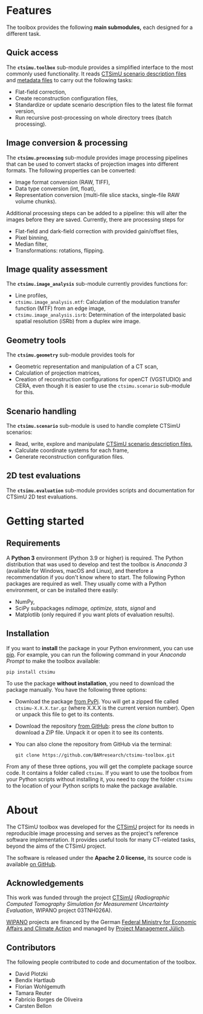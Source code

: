 Features
========

The toolbox provides the following **main submodules,** each designed
for a different task.

Quick access
------------
The **`ctsimu.toolbox`** sub-module provides a simplified interface to the most
commonly used functionality. It reads [CTSimU scenario description files]
and [metadata files] to carry out the following tasks:

* Flat-field correction,
* Create reconstruction configuration files,
* Standardize or update scenario description files to the latest file format version,
* Run recursive post-processing on whole directory trees (batch processing).

Image conversion & processing
------------------------------
The **`ctsimu.processing`** sub-module provides image processing pipelines that
can be used to convert stacks of projection images into different formats.
The following properties can be converted:

* Image format conversion (RAW, TIFF),
* Data type conversion (int, float),
* Representation conversion (multi-file slice stacks, single-file RAW volume chunks).

Additional processing steps can be added to a pipeline: this will alter the
images before they are saved. Currently, there are processing steps for

* Flat-field and dark-field correction with provided gain/offset files,
* Pixel binning,
* Median filter,
* Transformations: rotations, flipping.

Image quality assessment
------------------------
The **`ctsimu.image_analysis`** sub-module currently provides functions for:

* Line profiles,
* `ctsimu.image_analysis.mtf`: Calculation of the modulation transfer function (MTF) from an edge image,
* `ctsimu.image_analysis.isrb`: Determination of the interpolated basic spatial resolution (iSRb) from a duplex wire image.

Geometry tools
--------------
The **`ctsimu.geometry`** sub-module provides tools for

* Geometric representation and manipulation of a CT scan,
* Calculation of projection matrices,
* Creation of reconstruction configurations for openCT (VGSTUDIO) and CERA,
  even though it is easier to use the `ctsimu.scenario` sub-module for this.

[CTSimU scenario description files]: https://bamresearch.github.io/ctsimu-scenarios/
[metadata files]: https://bamresearch.github.io/ctsimu-scenarios/metadata.html

Scenario handling
-----------------
The **`ctsimu.scenario`** sub-module is used to handle complete
CTSimU scenarios:

* Read, write, explore and manipulate [CTSimU scenario description files],
* Calculate coordinate systems for each frame,
* Generate reconstruction configuration files.

[CTSimU scenario description files]: https://bamresearch.github.io/ctsimu-scenarios/

2D test evaluations
-------------------
The **`ctsimu.evaluation`** sub-module provides scripts and documentation
for CTSimU 2D test evaluations.


Getting started
===============

Requirements
------------
A **Python 3** environment (Python 3.9 or higher) is required. The Python distribution that was used to develop and test the toolbox is *Anaconda 3* (available for Windows, macOS and Linux), and therefore a recommendation if you don't know where to start. The following Python packages are required as well. They usually come with a Python environment, or can be installed there easily:

* NumPy,
* SciPy subpackages *ndimage, optimize, stats, signal* and
* Matplotlib (only required if you want plots of evaluation results).


Installation
------------

If you want to **install** the package in your Python environment, you can use [pip]. For example, you can run the following command in your *Anaconda Prompt* to make the toolbox available:

	pip install ctsimu

[pip]: https://pip.pypa.io

To use the package **without installation**, you need to download the package manually. You have the following three options:

* Download the package [from PyPi]. You will get a zipped file called `ctsimu-X.X.X.tar.gz` (where X.X.X is the current version number). Open or unpack this file to get to its contents.
* Download the repository [from GitHub]: press the *clone* button to download a ZIP file. Unpack it or open it to see its contents.
* You can also clone the repository from GitHub via the terminal:

	`git clone https://github.com/BAMresearch/ctsimu-toolbox.git`

From any of these three options, you will get the complete package source code. It contains a folder called `ctsimu`. If you want to use the toolbox from your Python scripts without installing it, you need to copy the folder `ctsimu` to the location of your Python scripts to make the package available.


[from GitHub]: https://github.com/BAMresearch/ctsimu-toolbox
[from PyPi]: https://pypi.org/project/ctsimu/

About
=====

The CTSimU toolbox was developed for the [CTSimU] project for its needs in reproducible image processing and serves as the project's reference software implementation. It provides useful tools for many CT-related tasks, beyond the aims of the CTSimU project.

The software is released under the **Apache 2.0 license,** its source code is available [on GitHub].

[on GitHub]: https://github.com/BAMresearch/ctsimu-toolbox

Acknowledgements
----------------
This work was funded through the project [CTSimU] (*Radiographic Computed Tomography Simulation for Measurement Uncertainty Evaluation*, WIPANO project 03TNH026A).

[WIPANO] projects are financed by the German [Federal Ministry for Economic Affairs and Climate Action] and managed by [Project Management Jülich].

[CTSimU]: https://www.ctsimu.forschung.fau.de/
[WIPANO]: https://www.innovation-beratung-foerderung.de/INNO/Navigation/DE/WIPANO/wipano.html
[Federal Ministry for Economic Affairs and Climate Action]: https://www.bmwi.de/
[Project Management Jülich]: https://www.ptj.de/

Contributors
------------
The following people contributed to code and documentation of the toolbox.

* David Plotzki
* Bendix Hartlaub
* Florian Wohlgemuth
* Tamara Reuter
* Fabrício Borges de Oliveira
* Carsten Bellon